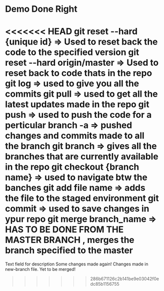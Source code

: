 # Demo Done Right

<<<<<<< HEAD
git reset --hard {unique id} => Used to reset back the code to the specified version
git reset --hard origin/master => Used to reset back to code thats in the repo
git log => used to give you all the commits
git pull => used to get all the latest updates made in the repo
git push => used to push the code for a perticular branch   -a => pushed changes and commits made to all the branch
git branch => gives all the branches that are currently available in the repo
git checkout {branch name} => used to navigate btw the banches
git add file name => adds the file to the staged environment
git commit => used to save changes in ypur repo
git merge branch_name => HAS TO BE DONE FROM THE MASTER BRANCH , merges the branch specified to the master
=======
Text field for description
Some changes made again!
Changes made in new-branch file. Yet to be merged!
>>>>>>> 286b671126c2b141be9e03042f0edc85b1156755
